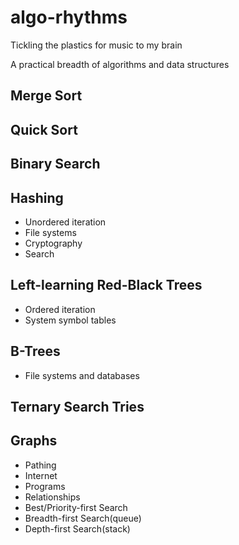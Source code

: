 # algo-rhythms
Tickling the plastics for music to my brain

A practical breadth of algorithms and data structures

## Merge Sort

## Quick Sort

## Binary Search

## Hashing
- Unordered iteration
- File systems
- Cryptography
- Search

## Left-learning Red-Black Trees
- Ordered iteration
- System symbol tables

## B-Trees
- File systems and databases

## Ternary Search Tries

## Graphs
- Pathing
- Internet
- Programs
- Relationships
- Best/Priority-first Search
- Breadth-first Search(queue)
- Depth-first Search(stack)
